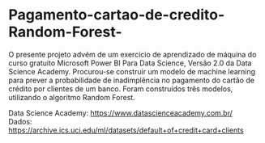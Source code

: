 # Pagamento-cartao-de-credito-Random-Forest-

O presente projeto advém de um exercício de aprendizado de máquina do curso gratuito Microsoft Power BI Para Data Science, Versão 2.0 da Data Science Academy. Procurou-se construir um modelo de machine learning para prever a probabilidade de inadimplência no pagamento do cartão de crédito por clientes de um banco. Foram construídos três modelos, utilizando o algoritmo Random Forest. <br>

Data Science Academy: https://www.datascienceacademy.com.br/ <br>
Dados: https://archive.ics.uci.edu/ml/datasets/default+of+credit+card+clients
